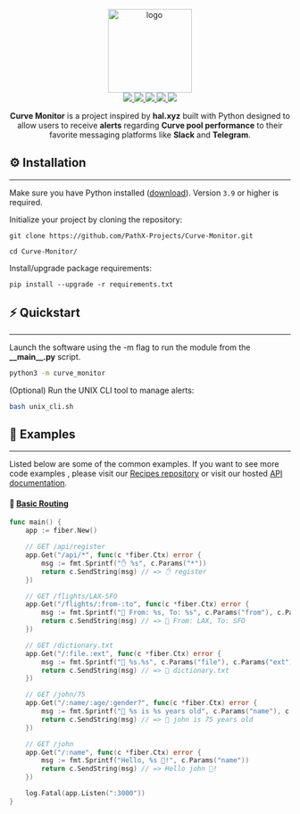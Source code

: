 <p align="center">
  <a href="https://gofiber.io">
    <img alt="logo" height="150" src="https://i.ibb.co/pQDGTfY/Monitor.png">
  </a>
  <br>
  <a href="https://gocover.io/github.com/gofiber/fiber">
    <img src="https://img.shields.io/badge/%F0%9F%94%8E%20gocover-97.8%25-75C46B.svg?style=flat-square">
  </a>
  <a href="https://github.com/gofiber/fiber/actions?query=workflow%3ASecurity">
    <img src="https://img.shields.io/github/workflow/status/gofiber/fiber/Security?label=%F0%9F%94%91%20gosec&style=flat-square&color=75C46B">
  </a>
  <a href="https://github.com/gofiber/fiber/actions?query=workflow%3ATest">
    <img src="https://img.shields.io/github/workflow/status/gofiber/fiber/Test?label=%F0%9F%A7%AA%20tests&style=flat-square&color=75C46B">
  </a>
    <a href="https://docs.gofiber.io">
    <img src="https://img.shields.io/badge/%F0%9F%92%A1%20fiber-docs-00ACD7.svg?style=flat-square">
  </a>
  <a href="https://gofiber.io/discord">
    <img src="https://img.shields.io/discord/704680098577514527?style=flat-square&label=%F0%9F%92%AC%20discord&color=00ACD7">
  </a>
  
</p>
<p align="center">
  <b>Curve Monitor</b> is a project inspired by <b>hal.xyz</b> built with Python designed to allow users to receive <b>alerts</b> regarding <b>Curve pool performance</b> to their favorite messaging platforms like <b>Slack</b> and <b>Telegram</b>.
</p>

## ⚙️ Installation
___

Make sure you have Python installed ([download](https://www.python.org/downloads/)). Version `3.9` or higher is required.

Initialize your project by cloning the repository:

```shell
git clone https://github.com/PathX-Projects/Curve-Monitor.git

cd Curve-Monitor/
```

Install/upgrade package requirements:

```shell
pip install --upgrade -r requirements.txt
```

## ⚡️ Quickstart
___

Launch the software using the -m flag to run the module from the **\_\_main\_\_.py** script.
```bash
python3 -m curve_monitor
```
(Optional) Run the UNIX CLI tool to manage alerts:
```bash
bash unix_cli.sh
```



## 👀 Examples
___

Listed below are some of the common examples. If you want to see more code examples , please visit our [Recipes repository](https://github.com/gofiber/recipes) or visit our hosted [API documentation](https://docs.gofiber.io).

#### 📖 [**Basic Routing**](https://docs.gofiber.io/#basic-routing)

```go
func main() {
    app := fiber.New()

    // GET /api/register
    app.Get("/api/*", func(c *fiber.Ctx) error {
        msg := fmt.Sprintf("✋ %s", c.Params("*"))
        return c.SendString(msg) // => ✋ register
    })

    // GET /flights/LAX-SFO
    app.Get("/flights/:from-:to", func(c *fiber.Ctx) error {
        msg := fmt.Sprintf("💸 From: %s, To: %s", c.Params("from"), c.Params("to"))
        return c.SendString(msg) // => 💸 From: LAX, To: SFO
    })

    // GET /dictionary.txt
    app.Get("/:file.:ext", func(c *fiber.Ctx) error {
        msg := fmt.Sprintf("📃 %s.%s", c.Params("file"), c.Params("ext"))
        return c.SendString(msg) // => 📃 dictionary.txt
    })

    // GET /john/75
    app.Get("/:name/:age/:gender?", func(c *fiber.Ctx) error {
        msg := fmt.Sprintf("👴 %s is %s years old", c.Params("name"), c.Params("age"))
        return c.SendString(msg) // => 👴 john is 75 years old
    })

    // GET /john
    app.Get("/:name", func(c *fiber.Ctx) error {
        msg := fmt.Sprintf("Hello, %s 👋!", c.Params("name"))
        return c.SendString(msg) // => Hello john 👋!
    })

    log.Fatal(app.Listen(":3000"))
}

```